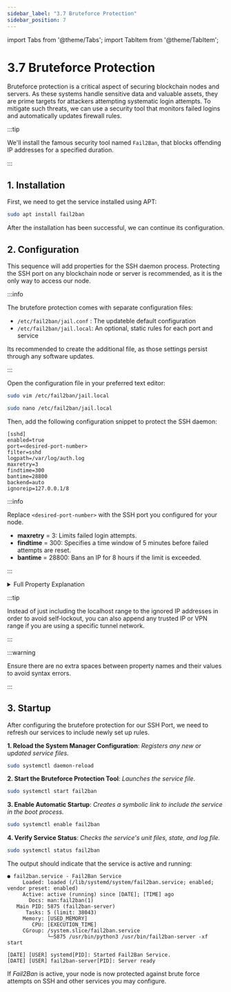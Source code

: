 ```yaml
---
sidebar_label: "3.7 Bruteforce Protection"
sidebar_position: 7
---
```


import Tabs from '@theme/Tabs';
import TabItem from '@theme/TabItem';

# 3.7 Bruteforce Protection

Bruteforce protection is a critical aspect of securing blockchain nodes and servers. As these systems handle sensitive data and valuable assets, they are prime targets for attackers attempting systematic login attempts. To mitigate such threats, we can use a security tool that monitors failed logins and automatically updates firewall rules.

:::tip

We'll install the famous security tool named `Fail2Ban`, that blocks offending IP addresses for a specified duration.

:::

## 1. Installation

First, we need to get the service installed using APT:

```sh
sudo apt install fail2ban
```

After the installation has been successful, we can continue its configuration.

## 2. Configuration

This sequence will add properties for the SSH daemon process. Protecting the SSH port on any blockchain node or server is recommended, as it is the only way to access our node.

:::info

The brutefore protection comes with separate configuration files:

- `/etc/fail2ban/jail.conf` : The updateble default configuration
- `/etc/fail2ban/jail.local`: An optional, static rules for each port and service

Its recommended to create the additional file, as those settings persist through any software updates.

:::

Open the configuration file in your preferred text editor:

<Tabs>
<TabItem value="vim" label="Vim" default>

```sh
sudo vim /etc/fail2ban/jail.local
```

</TabItem>
<TabItem value="nano" label="Nano">

```sh
sudo nano /etc/fail2ban/jail.local
```

</TabItem>
</Tabs>

Then, add the following configuration snippet to protect the SSH daemon:

```text
[sshd]
enabled=true
port=<desired-port-number>
filter=sshd
logpath=/var/log/auth.log
maxretry=3
findtime=300
bantime=28800
backend=auto
ignoreip=127.0.0.1/8
```

:::info

Replace `<desired-port-number>` with the SSH port you configured for your node.

- **maxretry** = 3: Limits failed login attempts.
- **findtime** = 300: Specifies a time window of 5 minutes before failed attempts are reset.
- **bantime** = 28800: Bans an IP for 8 hours if the limit is exceeded.

:::

<details>
  <summary>Full Property Explanation</summary>

| **Option** | **Description**                                                                     | **Value**           |
| ---------- | ----------------------------------------------------------------------------------- | ------------------- |
| `[ ]`      | Tag for the service declaration.                                                    | `sshd`              |
| `enabled`  | Whether this rule is active when the SSH service is running.                        | `true`              |
| `port`     | Port number on which the SSH daemon listens.                                        | `22`                |
| `filter`   | Name of the filter definition used to parse log entries and detect failed attempts. | `sshd`              |
| `logpath`  | Full path to the log file to monitor for failed login attempts.                     | `/var/log/auth.log` |
| `maxretry` | Number of failed login attempts within the `findtime` window before banning the IP. | `3`                 |
| `findtime` | Time window in seconds during which `maxretry` failures are counted.                | `300`               |
| `bantime`  | Duration in seconds for which an IP is banned after exceeding `maxretry`            | `28800`             |
| `backend`  | Default backend type used to monitor the log file.                                  | `auto`              |
| `ignoreip` | Space‑separated list of IP addresses exempted from banning.                         | `127.0.0.1/8`       |

</details>

:::tip

Instead of just including the localhost range to the ignored IP addresses in order to avoid self‑lockout, you can also append any trusted IP or VPN range if you are using a specific tunnel network.

:::

:::warning

Ensure there are no extra spaces between property names and their values to avoid syntax errors.

:::

## 3. Startup

After configuring the brutefore protection for our SSH Port, we need to refresh our services to include newly set up rules.

**1. Reload the System Manager Configuration**: _Registers any new or updated service files._

```sh
sudo systemctl daemon-reload
```

**2. Start the Bruteforce Protection Tool**: _Launches the service file._

```sh
sudo systemctl start fail2ban
```

**3. Enable Automatic Startup**: _Creates a symbolic link to include the service in the boot process._

```sh
sudo systemctl enable fail2ban
```

**4. Verify Service Status**: _Checks the service's unit files, state, and log file._

```sh
sudo systemctl status fail2ban
```

The output should indicate that the service is active and running:

```text
● fail2ban.service - Fail2Ban Service
     Loaded: loaded (/lib/systemd/system/fail2ban.service; enabled; vendor preset: enabled)
     Active: active (running) since [DATE]; [TIME] ago
       Docs: man:fail2ban(1)
   Main PID: 5875 (fail2ban-server)
      Tasks: 5 (limit: 38043)
     Memory: [USED_MEMORY]
        CPU: [EXECUTION_TIME]
     CGroup: /system.slice/fail2ban.service
             └─5875 /usr/bin/python3 /usr/bin/fail2ban-server -xf start

[DATE] [USER] systemd[PID]: Started Fail2Ban Service.
[DATE] [USER] fail2ban-server[PID]: Server ready
```

If _Fail2Ban_ is active, your node is now protected against brute force attempts on SSH and other services you may configure.
